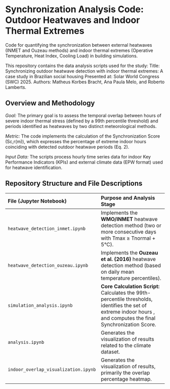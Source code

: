# Synchronization Analysis Code: Outdoor Heatwaves and Indoor Thermal Extremes
Code for quantifying the synchronization between external heatwaves (INMET and Ouzeau methods) and indoor thermal extremes (Operative Temperature, Heat Index, Cooling Load) in building simulations.

This repository contains the data analysis scripts used for the study:
Title: Synchronizing outdoor heatwave detection with indoor thermal extremes: A case study in Brazilian social housing
Presented at: Solar World Congress (SWC) 2025.
Authors: Matheus Korbes Bracht, Ana Paula Melo, and Roberto Lamberts.


## Overview and Methodology
*Goal:* The primary goal is to assess the temporal overlap between hours of severe indoor thermal stress (defined by a 99th percentile threshold) and periods identified as heatwaves by two distinct meteorological methods.

*Metric:* The code implements the calculation of the Synchronization Score (Sc,r(m)​), which expresses the percentage of extreme indoor hours coinciding with detected outdoor heatwave periods (Eq. 2).

*Input Data:* The scripts process hourly time series data for indoor Key Performance Indicators (KPIs) and external climate data (EPW format) used for heatwave identification.

## Repository Structure and File Descriptions

| File (Jupyter Notebook) | Purpose and Analysis Stage |
| :--- | :--- |
| `heatwave_detection_inmet.ipynb` | Implements the **WMO/INMET** heatwave detection method (two or more consecutive days with Tmax $\ge$ Tnormal + 5°C). |
| `heatwave_detection_ouzeau.ipynb` | Implements the **Ouzeau et al. (2016)** heatwave detection method (based on daily mean temperature percentiles). |
| `simulation_analysis.ipynb` | **Core Calculation Script:** Calculates the 99th-percentile thresholds, identifies the set of extreme indoor hours , and computes the final Synchronization Score. |
| `analysis.ipynb` | Generates the visualization of results related to the climate dataset. |
| `indoor_overlap_visualization.ipynb` | Generates the visualization of results, primarily the overlap percentage heatmap. |
